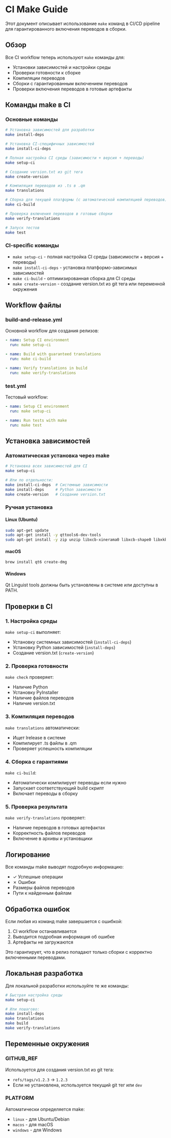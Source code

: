 # CI Make Guide

Этот документ описывает использование `make` команд в CI/CD pipeline для гарантированного включения переводов в сборки.

## Обзор

Все CI workflow теперь используют `make` команды для:
- Установки зависимостей и настройки среды
- Проверки готовности к сборке
- Компиляции переводов
- Сборки с гарантированным включением переводов
- Проверки включения переводов в готовые артефакты

## Команды make в CI

### Основные команды

```bash
# Установка зависимостей для разработки
make install-deps

# Установка CI-специфичных зависимостей
make install-ci-deps

# Полная настройка CI среды (зависимости + версия + переводы)
make setup-ci

# Создание version.txt из git тега
make create-version

# Компиляция переводов из .ts в .qm
make translations

# Сборка для текущей платформы (с автоматической компиляцией переводов)
make ci-build

# Проверка включения переводов в готовые сборки
make verify-translations

# Запуск тестов
make test
```

### CI-specific команды

- `make setup-ci` - полная настройка CI среды (зависимости + версия + переводы)
- `make install-ci-deps` - установка платформо-зависимых зависимостей
- `make ci-build` - оптимизированная сборка для CI среды
- `make create-version` - создание version.txt из git тега или переменной окружения

## Workflow файлы

### build-and-release.yml

Основной workflow для создания релизов:

```yaml
- name: Setup CI environment
  run: make setup-ci

- name: Build with guaranteed translations
  run: make ci-build

- name: Verify translations in build
  run: make verify-translations
```

### test.yml

Тестовый workflow:

```yaml
- name: Setup CI environment
  run: make setup-ci

- name: Run tests with make
  run: make test
```

## Установка зависимостей

### Автоматическая установка через make

```bash
# Установка всех зависимостей для CI
make setup-ci

# Или по отдельности:
make install-ci-deps  # Системные зависимости
make install-deps     # Python зависимости
make create-version   # Создание version.txt
```

### Ручная установка

#### Linux (Ubuntu)
```bash
sudo apt-get update
sudo apt-get install -y qttools6-dev-tools
sudo apt-get install -y zip unzip libxcb-xinerama0 libxcb-shape0 libxkbcommon-x11-0 libxcb-keysyms1 libxcb-icccm4 libxcb-xkb1 libxcb-image0 libxcb-render-util0 dpkg-dev rpm
```

#### macOS
```bash
brew install qt6 create-dmg
```

#### Windows
Qt Linguist tools должны быть установлены в системе или доступны в PATH.

## Проверки в CI

### 1. Настройка среды
`make setup-ci` выполняет:
- Установку системных зависимостей (`install-ci-deps`)
- Установку Python зависимостей (`install-deps`)
- Создание version.txt (`create-version`)

### 2. Проверка готовности
`make check` проверяет:
- Наличие Python
- Установку PyInstaller
- Наличие файлов переводов
- Наличие version.txt

### 3. Компиляция переводов
`make translations` автоматически:
- Ищет lrelease в системе
- Компилирует .ts файлы в .qm
- Проверяет успешность компиляции

### 4. Сборка с гарантиями
`make ci-build`:
- Автоматически компилирует переводы если нужно
- Запускает соответствующий build скрипт
- Включает переводы в сборку

### 5. Проверка результата
`make verify-translations` проверяет:
- Наличие переводов в готовых артефактах
- Корректность файлов переводов
- Включение в архивы и установщики

## Логирование

Все команды make выводят подробную информацию:
- ✓ Успешные операции
- ✗ Ошибки
- Размеры файлов переводов
- Пути к найденным файлам

## Обработка ошибок

Если любая из команд make завершается с ошибкой:
1. CI workflow останавливается
2. Выводится подробная информация об ошибке
3. Артефакты не загружаются

Это гарантирует, что в релиз попадают только сборки с корректно включенными переводами.

## Локальная разработка

Для локальной разработки используйте те же команды:

```bash
# Быстрая настройка среды
make setup-ci

# Или пошагово:
make install-deps
make translations
make build
make verify-translations
```

## Переменные окружения

### GITHUB_REF
Используется для создания version.txt из git тега:
- `refs/tags/v1.2.3` → `1.2.3`
- Если не установлена, используется текущий git тег или `dev`

### PLATFORM
Автоматически определяется make:
- `linux` - для Ubuntu/Debian
- `macos` - для macOS
- `windows` - для Windows

